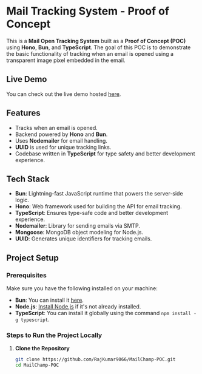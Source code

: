 # Mail Tracking System - Proof of Concept

This is a **Mail Open Tracking System** built as a **Proof of Concept (POC)** using **Hono**, **Bun**, and **TypeScript**. The goal of this POC is to demonstrate the basic functionality of tracking when an email is opened using a transparent image pixel embedded in the email.

## Live Demo
You can check out the live demo hosted [here](https://mailchamp-poc.onrender.com).

## Features
- Tracks when an email is opened.
- Backend powered by **Hono** and **Bun**.
- Uses **Nodemailer** for email handling.
- **UUID** is used for unique tracking links.
- Codebase written in **TypeScript** for type safety and better development experience.

## Tech Stack
- **Bun**: Lightning-fast JavaScript runtime that powers the server-side logic.
- **Hono**: Web framework used for building the API for email tracking.
- **TypeScript**: Ensures type-safe code and better development experience.
- **Nodemailer**: Library for sending emails via SMTP.
- **Mongoose**: MongoDB object modeling for Node.js.
- **UUID**: Generates unique identifiers for tracking emails.

## Project Setup

### Prerequisites
Make sure you have the following installed on your machine:
- **Bun**: You can install it [here](https://bun.sh/).
- **Node.js**: [Install Node.js](https://nodejs.org/en/) if it's not already installed.
- **TypeScript**: You can install it globally using the command `npm install -g typescript`.

### Steps to Run the Project Locally

1. **Clone the Repository**

   ```bash
   git clone https://github.com/RajKumar9066/MailChamp-POC.git
   cd MailChamp-POC
